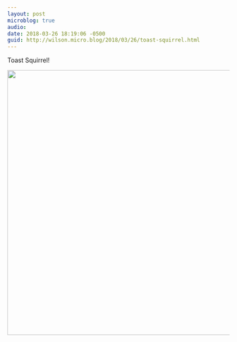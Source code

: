 ```yaml
---
layout: post
microblog: true
audio: 
date: 2018-03-26 18:19:06 -0500
guid: http://wilson.micro.blog/2018/03/26/toast-squirrel.html
---
```

Toast Squirrel!

<img src="http://wilson.micro.blog/uploads/2018/bb27347c02.jpg" width="600" height="600" />
